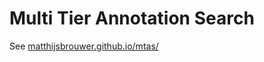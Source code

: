# Multi Tier Annotation Search

See [matthijsbrouwer.github.io/mtas/](https://matthijsbrouwer.github.io/mtas/)
